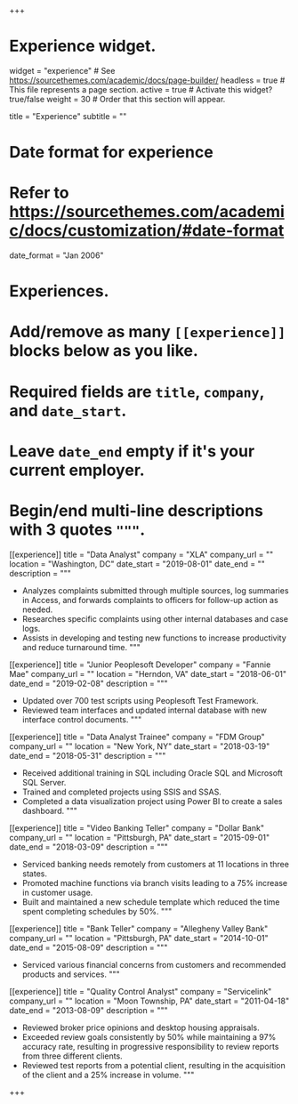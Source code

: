 +++
# Experience widget.
widget = "experience"  # See https://sourcethemes.com/academic/docs/page-builder/
headless = true  # This file represents a page section.
active = true  # Activate this widget? true/false
weight = 30  # Order that this section will appear.

title = "Experience"
subtitle = ""

# Date format for experience
#   Refer to https://sourcethemes.com/academic/docs/customization/#date-format
date_format = "Jan 2006"

# Experiences.
#   Add/remove as many `[[experience]]` blocks below as you like.
#   Required fields are `title`, `company`, and `date_start`.
#   Leave `date_end` empty if it's your current employer.
#   Begin/end multi-line descriptions with 3 quotes `"""`.
[[experience]]
  title = "Data Analyst"
  company = "XLA"
  company_url = ""
  location = "Washington, DC"
  date_start = "2019-08-01"
  date_end = ""
  description = """
* Analyzes complaints submitted through multiple sources, log summaries in Access, and forwards complaints to officers for follow-up action as needed.
* Researches specific complaints using other internal databases and case logs.
* Assists in developing and testing new functions to increase productivity and reduce turnaround time.
  """

[[experience]]
  title = "Junior Peoplesoft Developer"
  company = "Fannie Mae"
  company_url = ""
  location = "Herndon, VA"
  date_start = "2018-06-01"
  date_end = "2019-02-08"
  description = """
  * Updated over 700 test scripts using Peoplesoft Test Framework.
  * Reviewed team interfaces and updated internal database with new interface control documents.
  """

[[experience]]
  title = "Data Analyst Trainee"
  company = "FDM Group"
  company_url = ""
  location = "New York, NY"
  date_start = "2018-03-19"
  date_end = "2018-05-31"
  description = """
  * Received additional training in SQL including Oracle SQL and Microsoft SQL Server.
  * Trained and completed projects using SSIS and SSAS.
  * Completed a data visualization project using Power BI to create a sales dashboard.
  """

[[experience]]
  title = "Video Banking Teller"
  company = "Dollar Bank"
  company_url = ""
  location = "Pittsburgh, PA"
  date_start = "2015-09-01"
  date_end = "2018-03-09"
  description = """
  * Serviced banking needs remotely from customers at 11 locations in three states.
* Promoted machine functions via branch visits leading to a 75% increase in customer usage.
* Built and maintained a new schedule template which reduced the time spent completing schedules by 50%. 
  """
  
[[experience]]
  title = "Bank Teller"
  company = "Allegheny Valley Bank"
  company_url = ""
  location = "Pittsburgh, PA"
  date_start = "2014-10-01"
  date_end = "2015-08-09"
  description = """
  * Serviced various financial concerns from customers and recommended products and services.
  """

[[experience]]
  title = "Quality Control Analyst"
  company = "Servicelink"
  company_url = ""
  location = "Moon Township, PA"
  date_start = "2011-04-18"
  date_end = "2013-08-09"
  description = """
  * Reviewed broker price opinions and desktop housing appraisals.
  * Exceeded review goals consistently by 50% while maintaining a 97% accuracy rate, resulting in progressive responsibility to review reports from three different clients.
  * Reviewed test reports from a potential client, resulting in the acquisition of the client and a 25% increase in volume.
  """

+++

